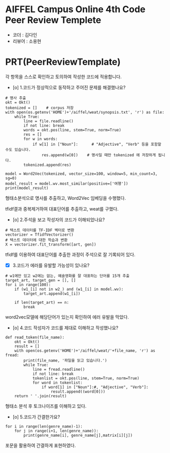 # AIFFEL Campus Online 4th Code Peer Review Templete
- 코더 : 김다인
- 리뷰어 : 소용현


# PRT(PeerReviewTemplate)
각 항목을 스스로 확인하고 토의하여 작성한 코드에 적용합니다.
- [o] 1.코드가 정상적으로 동작하고 주어진 문제를 해결했나요?
```
# 명사 추출
okt = Okt()
tokenized = []    # corpus 저장
with open(os.getenv('HOME')+'/aiffel/weat/synopsis.txt', 'r') as file:
    while True:
        line = file.readline()
        if not line: break
        words = okt.pos(line, stem=True, norm=True)
        res = []
        for w in words:
            if w[1] in ["Noun"]:      # "Adjective", "Verb" 등을 포함할 수도 있습니다.
                res.append(w[0])    # 명사일 때만 tokenized 에 저장하게 됩니다. 
        tokenized.append(res)
```
```
model = Word2Vec(tokenized, vector_size=100, window=5, min_count=3, sg=0)
model_result = model.wv.most_similar(positive=['여행'])
print(model_result)
```
형태소분석으로 명사를 추출하고, Word2Vec 임베딩을 수행했다.   
  
tfidf결과 중복제거하여 대표단어를 추출하고, weat를 구했다.  


- [o] 2.주석을 보고 작성자의 코드가 이해되었나요?
```
# 텍스트 데이터를 TF-IDF 벡터로 변환
vectorizer = TfidfVectorizer()
# 텍스트 데이터에 대한 학습과 변환
X = vectorizer.fit_transform([art, gen])
```
tfidf를 이용하여 대표단어를 추출한 과정이 주석으로 잘 기록되어 있다.
- [x] 3.코드가 에러를 유발할 가능성이 있나요?
```
# w1에만 있고 w2에는 없는, 예술영화를 잘 대표하는 단어를 15개 추출
target_art, target_gen = [], []
for i in range(100):
    if (w1_[i] not in w2_) and (w1_[i] in model.wv): 
        target_art.append(w1_[i])
        
    if len(target_art) == n: 
        break 
```
word2vec모델에 해당단어가 있는지 확인하여 에러 유발을 막았다.
- [o] 4.코드 작성자가 코드를 제대로 이해하고 작성했나요?
```
def read_token(file_name):
    okt = Okt()
    result = []
    with open(os.getenv('HOME')+'/aiffel/weat/'+file_name, 'r') as fread: 
        print(file_name, '파일을 읽고 있습니다.')
        while True:
            line = fread.readline() 
            if not line: break 
            tokenlist = okt.pos(line, stem=True, norm=True) 
            for word in tokenlist:
                if word[1] in ["Noun"]:#, "Adjective", "Verb"]:
                    result.append((word[0])) 
    return ' '.join(result)
```
형태소 분석 후 토크나이즈를 이해하고 있다.
- [o] 5.코드가 간결한가요?
```
for i in range(len(genre_name)-1):
    for j in range(i+1, len(genre_name)):
        print(genre_name[i], genre_name[j],matrix[i][j])
```
포문을 활용하여 간결하게 표현하였다.
